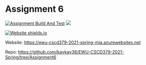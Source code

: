 ﻿
# Assignment 6

[![Assignment Build And Test](https://github.com/kaykay38/EWU-CSCD379-2021-Spring/actions/workflows/AssignmentBuild.yml/badge.svg?branch=Assignment6)](https://github.com/kaykay38/EWU-CSCD379-2021-Spring/actions/workflows/AssignmentBuild.yml)
![](../../workflows/Deployment/badge.svg)

[![Website shields.io](https://img.shields.io/website-up-down-green-red/http/shields.io.svg)](https://ewu-cscd379-2021-spring-mia.azurewebsites.net)

Website: https://ewu-cscd379-2021-spring-mia.azurewebsites.net

Repo: https://github.com/kaykay38/EWU-CSCD379-2021-Spring/tree/Assignment6
